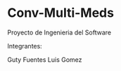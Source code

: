 Conv-Multi-Meds
===============

Proyecto de Ingenieria del Software

Integrantes:

Guty Fuentes
Luis Gomez